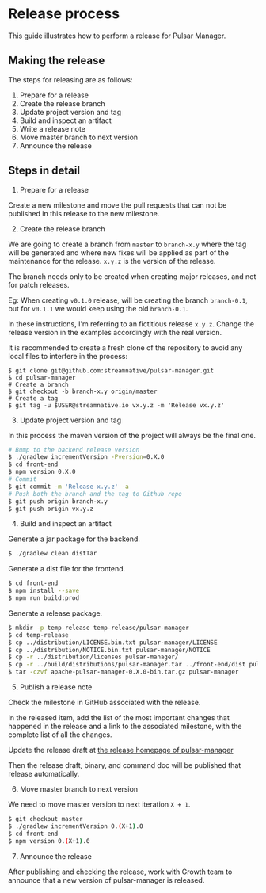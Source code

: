  # Release process
 
 This guide illustrates how to perform a release for Pulsar Manager.
 
 ## Making the release
 
 The steps for releasing are as follows:
 
 1. Prepare for a release
 2. Create the release branch
 3. Update project version and tag
 4. Build and inspect an artifact
 5. Write a release note
 6. Move master branch to next version
 7. Announce the release
 
 ## Steps in detail
 
 1. Prepare for a release
 
 Create a new milestone and move the pull requests that can not
 be published in this release to the new milestone.
 
 2. Create the release branch
 
 We are going to create a branch from `master` to `branch-x.y`
 where the tag will be generated and where new fixes will be
 applied as part of the maintenance for the release. `x.y.z`
 is the version of the release.
 
 The branch needs only to be created when creating major releases,
 and not for patch releases.
 
 Eg: When creating `v0.1.0` release, will be creating
 the branch `branch-0.1`, but for `v0.1.1` we
 would keep using the old `branch-0.1`.
 
 In these instructions, I'm referring to an fictitious release `x.y.z`.
 Change the release version in the examples accordingly with the real version.
 
 It is recommended to create a fresh clone of the repository to 
 avoid any local files to interfere in the process:
 
 ```shell
 $ git clone git@github.com:streamnative/pulsar-manager.git
 $ cd pulsar-manager
 # Create a branch
 $ git checkout -b branch-x.y origin/master
 # Create a tag
 $ git tag -u $USER@streamnative.io vx.y.z -m 'Release vx.y.z'
 ```
 
 3. Update project version and tag
 
 In this process the maven version of the project will always be the final one.
 
 ```bash
 # Bump to the backend release version
 $ ./gradlew incrementVersion -Pversion=0.X.0
 $ cd front-end
 $ npm version 0.X.0
 # Commit
 $ git commit -m 'Release x.y.z' -a
 # Push both the branch and the tag to Github repo
 $ git push origin branch-x.y
 $ git push origin vx.y.z
 ```
 
 4. Build and inspect an artifact
 
 Generate a jar package for the backend.
 
 ```bash
 $ ./gradlew clean distTar
 ```
 
 Generate a dist file for the frontend.
 
 ```bash
 $ cd front-end
 $ npm install --save
 $ npm run build:prod
 ```
 
 Generate a release package.
 
 ```bash
 $ mkdir -p temp-release temp-release/pulsar-manager
 $ cd temp-release
 $ cp ../distribution/LICENSE.bin.txt pulsar-manager/LICENSE
 $ cp ../distribution/NOTICE.bin.txt pulsar-manager/NOTICE
 $ cp -r ../distribution/licenses pulsar-manager/
 $ cp -r ../build/distributions/pulsar-manager.tar ../front-end/dist pulsar-manager
 $ tar -czvf apache-pulsar-manager-0.X.0-bin.tar.gz pulsar-manager
 ```
 
 5. Publish a release note
 
 Check the milestone in GitHub associated with the release. 
 
 In the released item, add the list of the most important changes 
 that happened in the release and a link to the associated milestone,
 with the complete list of all the changes. 
 
 Update the release draft at [the release homepage of pulsar-manager](https://github.com/streamnative/pulsar-manager/releases)
 
 Then the release draft, binary, and command doc will be published
  that release automatically.
 
 6. Move master branch to next version
 
 We need to move master version to next iteration `X + 1`.
 
 ```bash
 $ git checkout master
 $ ./gradlew incrementVersion 0.(X+1).0
 $ cd front-end
 $ npm version 0.(X+1).0
 ```
 
 7. Announce the release
 
 After publishing and checking the release, work with Growth team
 to announce that a new version of pulsar-manager is released.